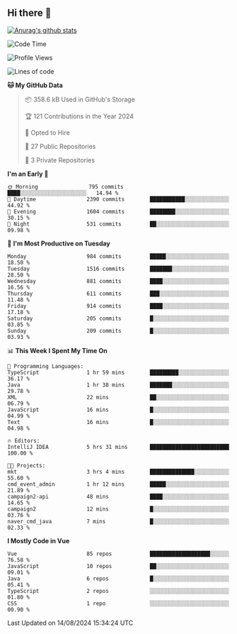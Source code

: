 ## Hi there 👋

[![Anurag's github stats](https://github-readme-stats.vercel.app/api?username=Songwonseok)](https://github.com/anuraghazra/github-readme-stats)



<!--START_SECTION:waka-->
![Code Time](http://img.shields.io/badge/Code%20Time-2%2C971%20hrs%2040%20mins-blue)

![Profile Views](http://img.shields.io/badge/Profile%20Views-0-blue)

![Lines of code](https://img.shields.io/badge/From%20Hello%20World%20I%27ve%20Written-34.8%20million%20lines%20of%20code-blue)

**🐱 My GitHub Data** 

> 📦 358.6 kB Used in GitHub's Storage 
 > 
> 🏆 121 Contributions in the Year 2024
 > 
> 💼 Opted to Hire
 > 
> 📜 27 Public Repositories 
 > 
> 🔑 3 Private Repositories 
 > 
**I'm an Early 🐤** 

```text
🌞 Morning                795 commits         ████░░░░░░░░░░░░░░░░░░░░░   14.94 % 
🌆 Daytime                2390 commits        ███████████░░░░░░░░░░░░░░   44.92 % 
🌃 Evening                1604 commits        ████████░░░░░░░░░░░░░░░░░   30.15 % 
🌙 Night                  531 commits         ██░░░░░░░░░░░░░░░░░░░░░░░   09.98 % 
```
📅 **I'm Most Productive on Tuesday** 

```text
Monday                   984 commits         █████░░░░░░░░░░░░░░░░░░░░   18.50 % 
Tuesday                  1516 commits        ███████░░░░░░░░░░░░░░░░░░   28.50 % 
Wednesday                881 commits         ████░░░░░░░░░░░░░░░░░░░░░   16.56 % 
Thursday                 611 commits         ███░░░░░░░░░░░░░░░░░░░░░░   11.48 % 
Friday                   914 commits         ████░░░░░░░░░░░░░░░░░░░░░   17.18 % 
Saturday                 205 commits         █░░░░░░░░░░░░░░░░░░░░░░░░   03.85 % 
Sunday                   209 commits         █░░░░░░░░░░░░░░░░░░░░░░░░   03.93 % 
```


📊 **This Week I Spent My Time On** 

```text
💬 Programming Languages: 
TypeScript               1 hr 59 mins        █████████░░░░░░░░░░░░░░░░   36.17 % 
Java                     1 hr 38 mins        ███████░░░░░░░░░░░░░░░░░░   29.78 % 
XML                      22 mins             ██░░░░░░░░░░░░░░░░░░░░░░░   06.79 % 
JavaScript               16 mins             █░░░░░░░░░░░░░░░░░░░░░░░░   04.99 % 
Text                     16 mins             █░░░░░░░░░░░░░░░░░░░░░░░░   04.98 % 

🔥 Editors: 
IntelliJ IDEA            5 hrs 31 mins       █████████████████████████   100.00 % 

🐱‍💻 Projects: 
mkt                      3 hrs 4 mins        ██████████████░░░░░░░░░░░   55.60 % 
cmd_event_admin          1 hr 12 mins        █████░░░░░░░░░░░░░░░░░░░░   21.89 % 
campaign2-api            48 mins             ████░░░░░░░░░░░░░░░░░░░░░   14.65 % 
campaign2                12 mins             █░░░░░░░░░░░░░░░░░░░░░░░░   03.76 % 
naver_cmd_java           7 mins              █░░░░░░░░░░░░░░░░░░░░░░░░   02.33 % 
```

**I Mostly Code in Vue** 

```text
Vue                      85 repos            ███████████████████░░░░░░   76.58 % 
JavaScript               10 repos            ██░░░░░░░░░░░░░░░░░░░░░░░   09.01 % 
Java                     6 repos             █░░░░░░░░░░░░░░░░░░░░░░░░   05.41 % 
TypeScript               2 repos             ░░░░░░░░░░░░░░░░░░░░░░░░░   01.80 % 
CSS                      1 repo              ░░░░░░░░░░░░░░░░░░░░░░░░░   00.90 % 
```




 Last Updated on 14/08/2024 15:34:24 UTC
<!--END_SECTION:waka-->
